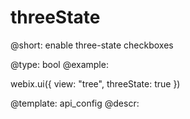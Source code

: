 threeState
=============


@short: enable three-state checkboxes
	

@type:  bool
@example:

webix.ui({
    view: "tree",
    threeState: true
})

@template:	api_config
@descr:
